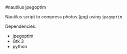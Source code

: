#nautilus jpegoptim

Nautilus script to compress photos (jpg) using `jpegoptim`

Dependencies:

 - jpegoptim
 - Gtk 3
 - python
 